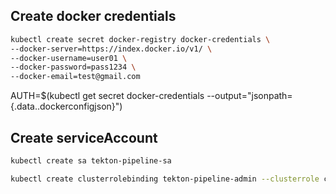 ## Create docker credentials
```bash
kubectl create secret docker-registry docker-credentials \
--docker-server=https://index.docker.io/v1/ \
--docker-username=user01 \
--docker-password=pass1234 \
--docker-email=test@gmail.com
```

AUTH=$(kubectl get secret docker-credentials --output="jsonpath={.data.\.dockerconfigjson}")

## Create serviceAccount
```bash
kubectl create sa tekton-pipeline-sa

kubectl create clusterrolebinding tekton-pipeline-admin --clusterrole cluster-admin --serviceaccount default:tekton-pipeline-sa
```
